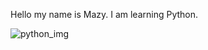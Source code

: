 Hello my name is Mazy. I am learning Python.




![python_img](https://user-images.githubusercontent.com/75970138/206841768-270bd5af-e2cf-40e0-aeaf-c0a2331090bb.jpg)
